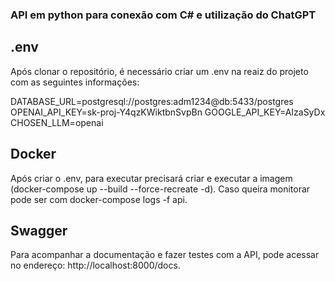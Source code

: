 ### API em python para conexão com C# e utilização do ChatGPT

## .env
Após clonar o repositório, é necessário criar um .env na reaiz do projeto com as seguintes informações:

DATABASE_URL=postgresql://postgres:adm1234@db:5433/postgres
OPENAI_API_KEY=sk-proj-Y4qzKWiktbnSvpBn
GOOGLE_API_KEY=AIzaSyDx
CHOSEN_LLM=openai

## Docker
Após criar o .env, para executar precisará criar e executar a imagem (docker-compose up --build --force-recreate -d). Caso queira monitorar pode ser com docker-compose logs -f api.

## Swagger
Para acompanhar a documentação e fazer testes com a API, pode acessar no endereço: http://localhost:8000/docs.
